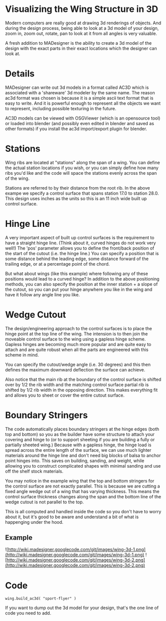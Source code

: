 # Visualizing the Wing Structure in 3D #

Modern computers are really good at drawing 3d renderings of objects.
And during the design process, being able to look at a 3d model of
your design, zoom in, zoom out, rotate, pan to look at it from all
angles is very valuable.

A fresh addition to MADesigner is the ability to create a 3d model of
the design with the exact parts in their exact locations which the
designer can look at.

# Details #

MADesigner can write out 3d models in a format called AC3D which is
associated with a 'shareware' 3d modeler by the same name.  The reason
ac3d format was chosen is because it is a simple ascii text format
that is easy to write.  And it is powerful enough to represent all the
objects we want to represent, including possible texturing in the
future.

AC3D models can be viewed with OSGViewer (which is an opensource tool)
or loaded into blender (and possibly even edited in blender and saved
as other formats) if you install the ac3d import/export plugin for
blender.

# Stations #

Wing ribs are located at "stations" along the span of a wing.  You can
define the actual station locations if you wish, or you can simply
define how many ribs you'd like and the code will space the stations
evenly across the span of the wing.

Stations are referred to by their distance from the root rib.  In the
above exampe we specify a control surface that spans station 17.0 to
station 28.0.  This design uses inches as the units so this is an 11
inch wide built up control surface.

# Hinge Line #

A very important aspect of built up control surfaces is the
requirement to have a straight hinge line.  (Think about it, curved
hinges do not work very well!)  The 'pos' parameter allows you to
define the front/back position of the start of the cutout (i.e. the
hinge line.)  You can specify a position that is some distance behind
the leading edge, some distance forward of the trailing edge, or at a
percentage point of the chord.

But what about wings (like this example) where following any of these
positions would lead to a curved hinge?  In addition to the above
positioning methods, you can also specify the position at the inner
station + a slope of the cutout, so you can put your hinge anywhere
you like in the wing and have it follow any angle line you like.

# Wedge Cutout #

The design/engineering approach to the control surfaces is to place
the hinge point at the top line of the wing.  The intension is to then
join the moveable control surface to the wing using a gapless hinge
scheme.  Gapless hinges are becoming much more popular and are quite
easy to attach and are quite robust when all the parts are engineered
with this scheme in mind.

You can specify the cutout/wedge angle (i.e. 30 degrees) and this then
defines the maximum downward deflection the surface can achieve.

Also notice that the main rib at the boundary of the control surface is shifted over by 1/2 the rib width and the matching control surface partial rib is shifted by 1/2 rib width in the opposing direction.  This makes everything fit and allows you to sheet or cover the entire cutout surface.

# Boundary Stringers #

The code automatically places boundary stringers at the hinge edges
(both top and bottom) so you as the builder have some structure to
attach your covering and hinge to (or to support sheeting if you are
building a fully or partially sheeted wing.)  Because with a gapless
hinge, the hinge load is spread across the entire length of the
surface, we can use much lighter materials around the hinge line and
don't need big blocks of balsa to anchor point hinges into.  This
saves on building, sanding, and weight, while allowing you to construct
complicated shapes with minimal sanding and use off the shelf stock
materials.

You may notice in the example wing that the top and bottom stringers for the control surface are not exactly parallel.  This is because we are cutting a fixed angle wedge out of a wing that has varying thickness. This means the control surface thickness changes along the span and the bottom line of the wedge cutout is not parallel to the top.

This is all computed and handled inside the code so you don't have to worry about it, but it's good to be aware and understand a bit of what is happenging under the hood.

## Example ##

![http://wiki.madesigner.googlecode.com/git/images/wing-3d-1.png](http://wiki.madesigner.googlecode.com/git/images/wing-3d-1.png)
![http://wiki.madesigner.googlecode.com/git/images/wing-3d-2.png](http://wiki.madesigner.googlecode.com/git/images/wing-3d-2.png)

# Code #

```
wing.build_ac3d( "sport-flyer" )
```

If you want to dump out the 3d model for your design, that's the one
line of code you need to add.